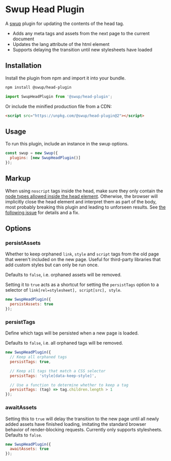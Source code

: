 # Swup Head Plugin

A [swup](https://swup.js.org) plugin for updating the contents of the head tag.

- Adds any meta tags and assets from the next page to the current document
- Updates the lang attribute of the html element
- Supports delaying the transition until new stylesheets have loaded

## Installation

Install the plugin from npm and import it into your bundle.

```bash
npm install @swup/head-plugin
```

```js
import SwupHeadPlugin from '@swup/head-plugin';
```

Or include the minified production file from a CDN:

```html
<script src="https://unpkg.com/@swup/head-plugin@2"></script>
```

## Usage

To run this plugin, include an instance in the swup options.

```javascript
const swup = new Swup({
  plugins: [new SwupHeadPlugin()]
});
```

## Markup

When using `noscript` tags inside the head, make sure they only contain the
[node types allowed inside the head element](https://html.spec.whatwg.org/multipage/dom.html#metadata-content-2).
Otherwise, the browser will implicitly close the head element and interpret them as part of the
body, most probably breaking this plugin and leading to unforseen results.
See [the following issue](https://github.com/swup/head-plugin/issues/40) for details and a fix.

## Options

### persistAssets

Whether to keep orphaned `link`, `style` and `script` tags from the old page
that weren't included on the new page. Useful for third-party libraries that
add custom styles but can only be run once.

Defaults to `false`, i.e. orphaned assets will be removed.

Setting it to `true` acts as a shortcut for setting the `persistTags` option to
a selector of `link[rel=stylesheet], script[src], style`.

```javascript
new SwupHeadPlugin({
  persistAssets: true
});
```

### persistTags

Define which tags will be persisted when a new page is loaded.

Defaults to `false`, i.e. all orphaned tags will be removed.

```javascript
new SwupHeadPlugin({
  // Keep all orphaned tags
  persistTags: true,

  // Keep all tags that match a CSS selector
  persistTags: 'style[data-keep-style]',

  // Use a function to determine whether to keep a tag
  persistTags: (tag) => tag.children.length > 1
});
```

### awaitAssets

Setting this to `true` will delay the transition to the new page until all newly
added assets have finished loading, imitating the standard browser behavior of render-blocking requests. Currently only supports stylesheets.
Defaults to `false`.

```javascript
new SwupHeadPlugin({
  awaitAssets: true
});
```
